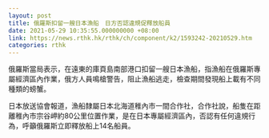 ```yaml
---
layout: post
title: 俄羅斯扣留一艘日本漁船　日方否認違規促釋放船員
date: 2021-05-29 10:35:55.000000000 +08:00
link: https://news.rthk.hk/rthk/ch/component/k2/1593242-20210529.htm
categories: rthk
---
```


俄羅斯當局表示，在遠東的庫頁島南部港口扣留一艘日本漁船，指漁船在俄羅斯專屬經濟區內作業，俄方人員鳴槍警告，阻止漁船逃走，檢查期間發現船上載有不同種類的螃蟹。

日本放送協會報道，漁船隸屬日本北海道稚內市一間合作社，合作社說，船隻在距離稚內市宗谷岬約80公里位置作業，是在日本專屬經濟區內，否認有任何違規行為，呼籲俄羅斯立即釋放船上14名船員。
